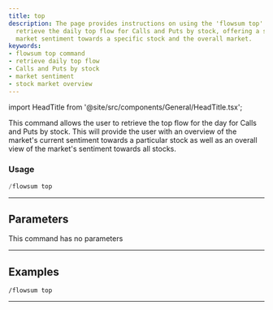 ```yaml
---
title: top
description: The page provides instructions on using the 'flowsum top' command to
  retrieve the daily top flow for Calls and Puts by stock, offering a snapshot of
  market sentiment towards a specific stock and the overall market.
keywords:
- flowsum top command
- retrieve daily top flow
- Calls and Puts by stock
- market sentiment
- stock market overview
---
```


import HeadTitle from '@site/src/components/General/HeadTitle.tsx';

<HeadTitle title="flowsum - flow: top - Telegram Reference | OpenBB Bot Docs" />

This command allows the user to retrieve the top flow for the day for Calls and Puts by stock. This will provide the user with an overview of the market's current sentiment towards a particular stock as well as an overall view of the market's sentiment towards all stocks.

### Usage

```python wordwrap
/flowsum top
```

---

## Parameters

This command has no parameters



---

## Examples

```
/flowsum top
```

---
